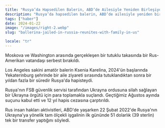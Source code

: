 ```yaml
---
title: "Rusya’da Hapsedilen Balerin, ABD’de Ailesiyle Yeniden Birleşiyor"
description: "Rusya’da hapsedilen balerin, ABD’de ailesiyle yeniden bir araya geliyor."
tags: ["haber"]
date: 2024-01-22
image: "/images/right-2.webp"
slug: "ballerina-jailed-in-russia-reunites-with-family-in-us"

locale: "tr"
---
```


Moskova ve Washington arasında gerçekleşen bir tutuklu takasında bir Rus-Amerikan vatandaşı serbest bırakıldı.

Los Angeles sakini amatör balerin Ksenia Karelina, 2024'ün başlarında Yekaterinburg şehrinde bir aile ziyareti sırasında tutuklandıktan sonra bir yıldan fazla bir süredir Rusya'da hapisteydi.

Rusya'nın FSB güvenlik servisi tarafından Ukrayna ordusuna silah sağlayan bir Ukrayna örgütü için para toplamakla suçlandı. Geçtiğimiz Ağustos ayında suçunu kabul etti ve 12 yıl hapis cezasına çarptırıldı.

Rus insan hakları aktivistleri, ABD'de yaşarken 22 Şubat 2022'de Rusya'nın Ukrayna'ya yönelik tam ölçekli işgalinin ilk gününde 51 dolarlık (39 sterlin) tek bir transfer yaptığını söyledi.
